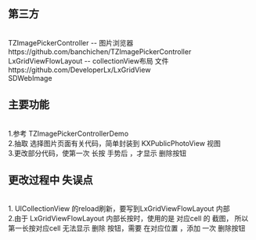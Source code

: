 ## 第三方
<br>
 TZImagePickerController   --  图片浏览器
<br>
https://github.com/banchichen/TZImagePickerController
<br>
LxGridViewFlowLayout   -- collectionView布局 文件
<br>
https://github.com/DeveloperLx/LxGridView
<br>
SDWebImage
<br>

## 主要功能
<br>
1.参考 TZImagePickerControllerDemo
<br>
2.抽取 选择图片页面有关代码，简单封装到 KXPublicPhotoView 视图
<br>
3.更改部分代码，使第一次 长按 手势后 ，才显示 删除按钮
<br>

## 更改过程中 失误点
<br>
1. UICollectionView 的reload刷新，要写到LxGridViewFlowLayout 内部
<br>
2.由于 LxGridViewFlowLayout  内部长按时，使用的是 对应cell 的 截图，
所以第一长按对应cell 无法显示 删除 按钮，需要 在对应位置 ，添加 一次 删除按钮
<br>
